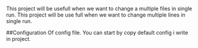 This project will be usefull when we want to change a multiple files in single run.
This project will be use full when we want to change multiple lines in single run.

##Configuration Of config file.
You can start by copy default config i write in project.
